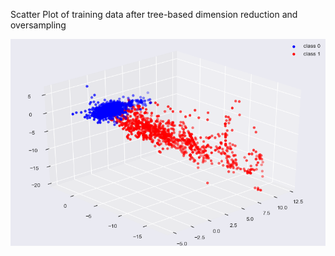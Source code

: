 


Scatter Plot of training data after tree-based dimension reduction and  oversampling

![igure_1-](Figure_1-1.png)
